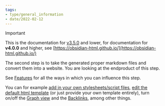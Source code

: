 ```yaml
---
tags:
- type/general_information
- date/2022-02-12
---
```

   
>[!important]   
> This is the documentation for [v3.5.0](../Changelog/v3.5.0.md) and lower, for documentation for **v4.0.0** and higher, see [https://obsidian-html.github.io/](https://obsidian-html.github.io/)   
   
   
The second step is to take the generated proper markdown files and convert them into a website. You are looking at the endproduct of this step.   
   
See [Features](../Configurations/Features/Features.md) for all the ways in which you can influence this step.    
   
You can for example [add in your own stylesheets/script files](../Configurations/Configuration%20Options.md#html-custom-inclusions), [edit the default html template](../Configurations/Configuration%20Options.md#html-template-path-str) (or just provide your own template entirely), turn on/off the [Graph view](../Configurations/Features/Graph%20view.md) and the [Backlinks](../Configurations/Features/Backlinks.md), among other things.